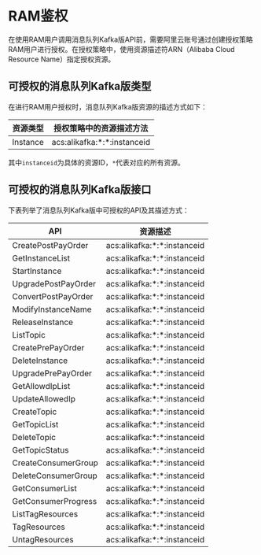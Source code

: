 # RAM鉴权

在使用RAM用户调用消息队列Kafka版API前，需要阿里云账号通过创建授权策略RAM用户进行授权。在授权策略中，使用资源描述符ARN（Alibaba Cloud Resource Name）指定授权资源。

## 可授权的消息队列Kafka版类型

在进行RAM用户授权时，消息队列Kafka版资源的描述方式如下：

|资源类型|授权策略中的资源描述方法|
|----|------------|
|Instance|acs:alikafka:\*:\*:instanceid|

其中`instanceid`为具体的资源ID，`*`代表对应的所有资源。

## 可授权的消息队列Kafka版接口

下表列举了消息队列Kafka版中可授权的API及其描述方式：

|API|资源描述|
|---|----|
|CreatePostPayOrder|acs:alikafka:\*:\*:instanceid|
|GetInstanceList|acs:alikafka:\*:\*:instanceid|
|StartInstance|acs:alikafka:\*:\*:instanceid|
|UpgradePostPayOrder|acs:alikafka:\*:\*:instanceid|
|ConvertPostPayOrder|acs:alikafka:\*:\*:instanceid|
|ModifyInstanceName|acs:alikafka:\*:\*:instanceid|
|ReleaseInstance|acs:alikafka:\*:\*:instanceid|
|ListTopic|acs:alikafka:\*:\*:instanceid|
|CreatePrePayOrder|acs:alikafka:\*:\*:instanceid|
|DeleteInstance|acs:alikafka:\*:\*:instanceid|
|UpgradePrePayOrder|acs:alikafka:\*:\*:instanceid|
|GetAllowdIpList|acs:alikafka:\*:\*:instanceid|
|UpdateAllowedIp|acs:alikafka:\*:\*:instanceid|
|CreateTopic|acs:alikafka:\*:\*:instanceid|
|GetTopicList|acs:alikafka:\*:\*:instanceid|
|DeleteTopic|acs:alikafka:\*:\*:instanceid|
|GetTopicStatus|acs:alikafka:\*:\*:instanceid|
|CreateConsumerGroup|acs:alikafka:\*:\*:instanceid|
|DeleteConsumerGroup|acs:alikafka:\*:\*:instanceid|
|GetConsumerList|acs:alikafka:\*:\*:instanceid|
|GetConsumerProgress|acs:alikafka:\*:\*:instanceid|
|ListTagResources|acs:alikafka:\*:\*:instanceid|
|TagResources|acs:alikafka:\*:\*:instanceid|
|UntagResources|acs:alikafka:\*:\*:instanceid|

